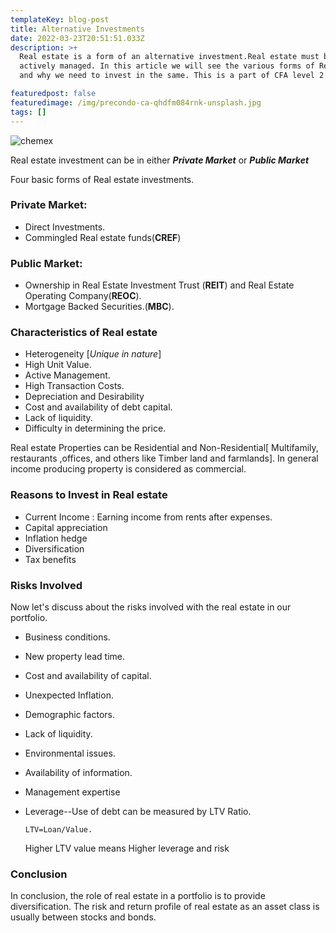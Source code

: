 ```yaml
---
templateKey: blog-post
title: Alternative Investments
date: 2022-03-23T20:51:51.033Z
description: >+
  Real estate is a form of an alternative investment.Real estate must be
  actively managed. In this article we will see the various forms of Real estate
  and why we need to invest in the same. This is a part of CFA level 2 Study.

featuredpost: false
featuredimage: /img/precondo-ca-qhdfm084rnk-unsplash.jpg
tags: []
---
```

![chemex]()

Real estate investment can be in either ***Private Market*** or ***Public Market*** 

Four basic forms of Real estate investments.

### Private Market:

* Direct Investments.
* Commingled Real estate funds(**CREF**)

### Public Market:

* Ownership in Real Estate Investment Trust (**REIT**) and Real Estate Operating Company(**REOC**).
* Mortgage Backed Securities.(**MBC**).

### Characteristics of Real estate

* Heterogeneity [*Unique in nature*]
* High Unit Value.
* Active Management.
* High Transaction Costs.
* Depreciation and Desirability
* Cost and availability of debt capital.
* Lack of liquidity.
* Difficulty in determining the price.

Real estate Properties can be Residential and Non-Residential\[ Multifamily, restaurants ,offices,  and others like Timber land and farmlands]. In general income producing property is considered as commercial.

### Reasons to Invest in Real estate

* Current Income : Earning income from rents after expenses.
* Capital appreciation
* Inflation hedge
* Diversification
* Tax benefits

### Risks Involved

Now let's discuss about the risks involved with the real estate in our portfolio.

* Business conditions.
* New property lead time.
* Cost and availability of capital.
* Unexpected Inflation.
* Demographic factors.
* Lack of liquidity.
* Environmental issues.
* Availability of information.
* Management expertise
* Leverage--Use of debt can be measured by LTV Ratio. 
    
    `LTV=Loan/Value.`

     Higher LTV value means Higher leverage and risk

### Conclusion

In conclusion, the role of real estate in a portfolio is to provide diversification. The risk and return profile of real estate as an asset class is usually between stocks and bonds. 